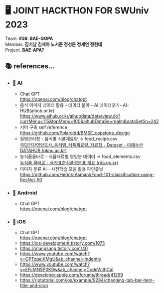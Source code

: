# :desktop_computer: **JOINT HACKTHON FOR SWUniv 2023**
 Team. **#39. BAE-GOPA**  
 Member. **김기남 김세아 노서준 정성문 정세연 정현태**  
 Project. **BAE-APA?**

## :books: references...
* ### :robot: AI
  * Chat GPT  
https://openai.com/blog/chatgpt 
  * 음식 이미지 데이터 활용 - 데이터 분야 - AI 데이터찾기- AI-HUB(aihub.or.kr)  
https://www.aihub.or.kr/aihubdata/data/view.do?currMenu=115&topMenu=100&aihubDataSe=realm&dataSetSn=242
  * 서버 구축 self reference  
https://github.com/Polaroidd/BMSE_capstone_design
  * 질병관리청 - 음식별 식품재료량 → food_recipe.csv  
[국민건강영양조사_음식별_식품재료량_자료집 - Dataset - 미래수산 DATAHUB (pknu.ac.kr)](https://data.pknu.ac.kr/no/dataset/foodingred)
  * 농식품올바로 - 식품재료별 영양분 데이터 → food_elements.csv  
[농식품 올바로 - 국가표준식품성분표 개요 (rda.go.kr)](http://koreanfood.rda.go.kr/kfi/fct/fctIntro/list?menuId=PS03562#)
  * 이미지 분류 AI - 사전학습 모델 활용 파인튜닝  
https://github.com/Herick-Asmani/Food-101-classification-using-ResNet-50







* ### :green_heart: Android
  * Chat GPT  
https://openai.com/blog/chatgpt







* ### :apple: iOS
  * Chat GPT  
https://openai.com/blog/chatgpt 
  * https://ios-development.tistory.com/1075
  * https://mangsang.tistory.com/40
  * https://www.youtube.com/watch?v=OPTzgeIKMgU&ab_channel=Indently
  * https://www.youtube.com/watch?v=EFcMNSP0K9w&ab_channel=CodeWithCal
  * https://developer.apple.com/forums/thread/41299
  * https://riptutorial.com/ios/example/9284/changing-tab-bar-item-title-and-icon
